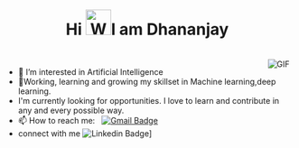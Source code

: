 <h1 align="center">Hi <img src="https://raw.githubusercontent.com/nixin72/nixin72/master/wave.gif" 
         alt="Waving hand animated gif"
         height="45"
         width="45" />I am Dhananjay</h1>
<br />
<img align="right" alt="GIF" src="https://media.giphy.com/media/13HgwGsXF0aiGY/giphy.gif" />



- 👀 I’m interested in Artificial Intelligence
- 🌱Working, learning and growing my skillset in Machine learning,deep learning. 
- I'm currently looking for opportunities. I love to learn and contribute in any and every possible way.
- 📫 How to reach me: &nbsp;&nbsp;[![Gmail Badge](https://img.shields.io/badge/-Gmail-c14438?style=flat-square&logo=Gmail&logoColor=white&link=mailto:dkgurav0101@gmail.com)](mailto:dkgurav0101@gmail.com)
- connect with me  ![Linkedin Badge](https://img.shields.io/badge/-dhananjay-gurav-blue?style=flat-square&logo=Linkedin&logoColor=white&link=https://www.linkedin.com/in/dhananjay-gurav-77a42a219/)]



